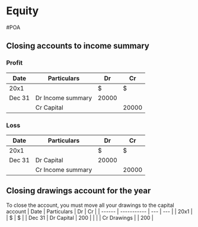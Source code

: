 # Equity
#POA
## Closing accounts to income summary
### Profit
| Date   | Particulars       | Dr    | Cr    |
| ------ | ----------------- | ----- | ----- |
| 20x1   |                   | $     | $     |
| Dec 31 | Dr Income summary  | 20000 |       |
|        | Cr Capital |       | 20000 |

### Loss
| Date   | Particulars       | Dr    | Cr    |
| ------ | ----------------- | ----- | ----- |
| 20x1   |                   | $     | $     |
| Dec 31 | Dr Capital        | 20000 |       |
|        | Cr Income summary |       | 20000 |

## Closing drawings account for the year
To close the account, you must move all your drawings to the capital account
| Date   | Particulars | Dr  | Cr  |
| ------ | ----------- | --- | --- |
| 20x1   |             | $   | $   |
| Dec 31 | Dr Capital  | 200 |     |
|        | Cr Drawings |     | 200 | 

